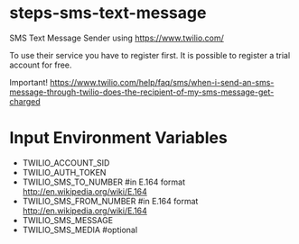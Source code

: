 steps-sms-text-message
======================

SMS Text Message Sender using https://www.twilio.com/

To use their service you have to register first. It is possible to register a trial account for free.

Important! https://www.twilio.com/help/faq/sms/when-i-send-an-sms-message-through-twilio-does-the-recipient-of-my-sms-message-get-charged 

# Input Environment Variables
- TWILIO_ACCOUNT_SID
- TWILIO_AUTH_TOKEN
- TWILIO_SMS_TO_NUMBER		#in E.164 format http://en.wikipedia.org/wiki/E.164
- TWILIO_SMS_FROM_NUMBER	#in E.164 format http://en.wikipedia.org/wiki/E.164
- TWILIO_SMS_MESSAGE
- TWILIO_SMS_MEDIA			#optional
